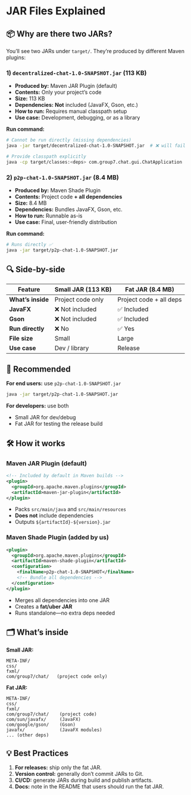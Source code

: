 # JAR Files Explained

## 📦 Why are there two JARs?

You’ll see two JARs under `target/`. They’re produced by different Maven plugins:

### 1) `decentralized-chat-1.0-SNAPSHOT.jar` (113 KB)

* **Produced by:** Maven JAR Plugin (default)
* **Contents:** Only your project’s code
* **Size:** 113 KB
* **Dependencies:** **Not** included (JavaFX, Gson, etc.)
* **How to run:** Requires manual classpath setup
* **Use case:** Development, debugging, or as a library

**Run command:**

```bash
# Cannot be run directly (missing dependencies)
java -jar target/decentralized-chat-1.0-SNAPSHOT.jar  # ❌ will fail

# Provide classpath explicitly
java -cp target/classes:<deps> com.group7.chat.gui.ChatApplication
```

### 2) `p2p-chat-1.0-SNAPSHOT.jar` (8.4 MB)

* **Produced by:** Maven Shade Plugin
* **Contents:** Project code **+ all dependencies**
* **Size:** 8.4 MB
* **Dependencies:** Bundles JavaFX, Gson, etc.
* **How to run:** Runnable as-is
* **Use case:** Final, user-friendly distribution

**Run command:**

```bash
# Runs directly ✅
java -jar target/p2p-chat-1.0-SNAPSHOT.jar
```

## 🔍 Side-by-side

| Feature           | Small JAR (113 KB) | Fat JAR (8.4 MB)        |
| ----------------- | ------------------ | ----------------------- |
| **What’s inside** | Project code only  | Project code + all deps |
| **JavaFX**        | ❌ Not included     | ✅ Included              |
| **Gson**          | ❌ Not included     | ✅ Included              |
| **Run directly**  | ❌ No               | ✅ Yes                   |
| **File size**     | Small              | Large                   |
| **Use case**      | Dev / library      | Release                 |

## 🎯 Recommended

**For end users:** use `p2p-chat-1.0-SNAPSHOT.jar`

```bash
java -jar target/p2p-chat-1.0-SNAPSHOT.jar
```

**For developers:** use both

* Small JAR for dev/debug
* Fat JAR for testing the release build

## 🛠️ How it works

### Maven JAR Plugin (default)

```xml
<!-- Included by default in Maven builds -->
<plugin>
  <groupId>org.apache.maven.plugins</groupId>
  <artifactId>maven-jar-plugin</artifactId>
</plugin>
```

* Packs `src/main/java` and `src/main/resources`
* **Does not** include dependencies
* Outputs `${artifactId}-${version}.jar`

### Maven Shade Plugin (added by us)

```xml
<plugin>
  <groupId>org.apache.maven.plugins</groupId>
  <artifactId>maven-shade-plugin</artifactId>
  <configuration>
    <finalName>p2p-chat-1.0-SNAPSHOT</finalName>
    <!-- Bundle all dependencies -->
  </configuration>
</plugin>
```

* Merges all dependencies into one JAR
* Creates a **fat/uber JAR**
* Runs standalone—no extra deps needed

## 🗂️ What’s inside

**Small JAR:**

```
META-INF/
css/
fxml/
com/group7/chat/   (project code only)
```

**Fat JAR:**

```
META-INF/
css/
fxml/
com/group7/chat/    (project code)
com/sun/javafx/     (JavaFX)
com/google/gson/    (Gson)
javafx/             (JavaFX modules)
... (other deps)
```

## 💡 Best Practices

1. **For releases:** ship only the fat JAR.
2. **Version control:** generally don’t commit JARs to Git.
3. **CI/CD:** generate JARs during build and publish artifacts.
4. **Docs:** note in the README that users should run the fat JAR.
